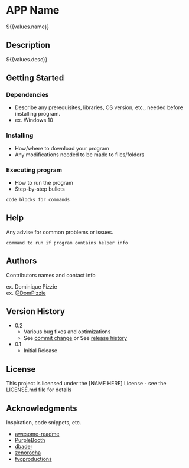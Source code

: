 # APP Name

${{values.name}}

## Description

${{values.desc}}

## Getting Started

### Dependencies

- Describe any prerequisites, libraries, OS version, etc., needed before installing program.
- ex. Windows 10

### Installing

- How/where to download your program
- Any modifications needed to be made to files/folders

### Executing program

- How to run the program
- Step-by-step bullets

```
code blocks for commands
```

## Help

Any advise for common problems or issues.

```
command to run if program contains helper info
```

## Authors

Contributors names and contact info

ex. Dominique Pizzie  
ex. [@DomPizzie](https://twitter.com/dompizzie)

## Version History

- 0.2
  - Various bug fixes and optimizations
  - See [commit change]() or See [release history]()
- 0.1
  - Initial Release

## License

This project is licensed under the [NAME HERE] License - see the LICENSE.md file for details

## Acknowledgments

Inspiration, code snippets, etc.

- [awesome-readme](https://github.com/matiassingers/awesome-readme)
- [PurpleBooth](https://gist.github.com/PurpleBooth/109311bb0361f32d87a2)
- [dbader](https://github.com/dbader/readme-template)
- [zenorocha](https://gist.github.com/zenorocha/4526327)
- [fvcproductions](https://gist.github.com/fvcproductions/1bfc2d4aecb01a834b46)
